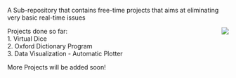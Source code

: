 A Sub-repository that contains free-time projects that aims at eliminating very basic real-time issues

<img align='right' src= "Projects.gif.gif">

Projects done so far:
<br>1. Virtual Dice 
<br>2. Oxford Dictionary Program
<br>3. Data Visualization - Automatic Plotter

More Projects will be added soon!
